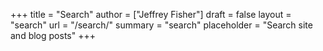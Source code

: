 +++
title = "Search"
author = ["Jeffrey Fisher"]
draft = false
layout = "search"
url = "/search/"
summary = "search"
placeholder = "Search site and blog posts"
+++
